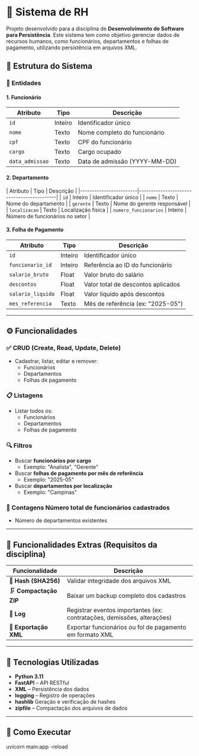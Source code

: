 # 💼 Sistema de RH

Projeto desenvolvido para a disciplina de **Desenvolvimento de Software para Persistência**. Este sistema tem como objetivo gerenciar dados de recursos humanos, como funcionários, departamentos e folhas de pagamento, utilizando persistência em arquivos XML.

## 🧱 Estrutura do Sistema

### 📁 Entidades

#### 1. Funcionário

| Atributo         | Tipo      | Descrição                     |
|------------------|-----------|-------------------------------|
| `id`             | Inteiro   | Identificador único           |
| `nome`           | Texto     | Nome completo do funcionário  |
| `cpf`            | Texto     | CPF do funcionário            |
| `cargo`          | Texto     | Cargo ocupado                 |
| `data_admissao`  | Texto     | Data de admissão (YYYY-MM-DD) |

#### 2. Departamento

| Atributo               | Tipo      | Descrição                        |
|------------------------|-------------------------------------------|
| `id`                   | Inteiro   | Identificador único              |
| `nome`                 | Texto     | Nome do departamento             |
| `gerente`              | Texto     | Nome do gerente responsável      |
| `localizacao`          | Texto     | Localização física               |
| `numero_funcionarios`  | Inteiro   | Número de funcionários no setor  |

#### 3. Folha de Pagamento

| Atributo            | Tipo     | Descrição                                |
|---------------------|----------|------------------------------------------|
| `id`                | Inteiro  | Identificador único                      |
| `funcionario_id`    | Inteiro  | Referência ao ID do funcionário          |
| `salario_bruto`     | Float    | Valor bruto do salário                   |
| `descontos`         | Float    | Valor total de descontos aplicados       |
| `salario_liquido`   | Float    | Valor líquido após descontos             |
| `mes_referencia`    | Texto    | Mês de referência (ex: "2025-05")        |

---

## ⚙️ Funcionalidades

### ✅ CRUD (Create, Read, Update, Delete)

- Cadastrar, listar, editar e remover:
  - Funcionários
  - Departamentos
  - Folhas de pagamento

### 📋 Listagens

- Listar todos os:
  - Funcionários
  - Departamentos
  - Folhas de pagamento

### 🔍 Filtros

- Buscar **funcionários por cargo**
  - Exemplo: "Analista", "Gerente"
- Buscar **folhas de pagamento por mês de referência**
  - Exemplo: "2025-05"
- Buscar **departamentos por localização**
  - Exemplo: "Campinas"

### 🔢 Contagens Número total de funcionários cadastrados
- Número de departamentos existentes

---

## 🧩 Funcionalidades Extras (Requisitos da disciplina)

| Funcionalidade         | Descrição                                                                 |
|------------------------|---------------------------------------------------------------------------|
| 🔐 **Hash (SHA256)**   | Validar integridade dos arquivos XML                                   |
| 🗜️ **Compactação ZIP** | Baixar um backup completo dos cadastros                                   |
| 📝 **Log**             | Registrar eventos importantes (ex: contratações, demissões, alterações)  |
| 🧾 **Exportação XML**  | Exportar funcionários ou fol de pagamento em formato XML              |

---

## 🧰 Tecnologias Utilizadas

- **Python 3.11**
- **FastAPI** – API RESTful
- **XML** – Persistência dos dados
- **logging** – Registro de operações
- **hashlib**  Geração e verificação de hashes
- **zipfile** – Compactação dos arquivos de dados

---

## 🚀 Como Executar

uvicorn main:app -reload
